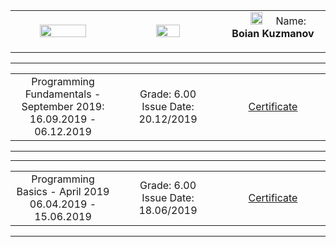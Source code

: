 <!-- Head Start -->
<table border="0" width="100%" cellspacing="1" cellpadding="3" align="center">
<tbody>
<tr>
<td align="center" width="33%"><img style="text-align: ce;" src="https://upload.wikimedia.org/wikipedia/commons/5/55/Software-University-Logo-blue-horizontal.png" width="70%" height="70%" alt="" /></td>
<td align="center" width="33%"><img style="text-align: ce;" src="http://ielkanyuk.ru/img/skills/csharp.png" width="50%" height="50%" alt="" /></td>
<td align="center" width="33%"><img src="https://avatars3.githubusercontent.com/u/50366388?s=400&u=44f7f6ca7bf91f4130717ac7ad66737255f452ac&v=4" width="35%" height="35%" alt="" />
    Name: <strong> Boian Kuzmanov </strong></p></td>
</tr>
</tbody>
</table>
<!-- Head End -->

<!-- Programming Fundamentals Start -->
<hr />
<table border="0" width="100%" cellspacing="1" cellpadding="3" align="center">
<tbody>
<tr>
<td align="center" width="33%">Programming Fundamentals - September 2019: <br /> 16.09.2019 - 06.12.2019<br /></td>
<td align="center" width="33%">Grade: 6.00<br /> Issue Date: 20.12/2019</td>
<td align="center" width="33%"><p><a title="Programming Fundamentals" href="https://softuni.bg/certificates/details/74482/f8f20d0d" target="_blank">Certificate</a></p></td>   
</tr>
</tbody>
</table>
<hr />
<!-- Programming Fundamentals End -->

<!-- Programming Basics Start -->
<hr />
<table border="0" width="100%" cellspacing="1" cellpadding="3" align="center">
<tbody>
<tr>
<td align="center" width="33%">Programming Basics - April 2019 <br /> 06.04.2019 - 15.06.2019<br /></td>
<td align="center" width="33%">Grade: 6.00<br /> Issue Date: 18.06/2019</td>
<td align="center" width="33%"><p><a title="Programming Fundamentals" href="https://softuni.bg/certificates/details/67400/4da4e302" target="_blank">Certificate</a></p></td>
</tr>
</tbody>
</table>
</details>
<hr />
<!-- Programming Basics End -->
